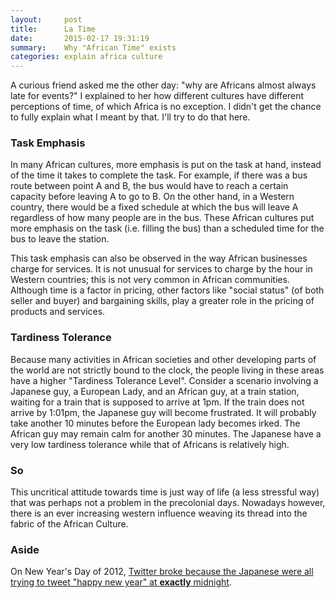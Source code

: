 ```yaml
---
layout:     post
title:      La Time
date:       2015-02-17 19:31:19
summary:    Why "African Time" exists
categories: explain africa culture
---
```


A curious friend asked me the other day: "why are Africans almost always late for events?" I explained to her how different cultures have different perceptions of time, of which Africa is no exception. I didn't get the chance to fully explain what I meant by that. I'll try to do that here.

### Task Emphasis
In many African cultures, more emphasis is put on the task at hand, instead of the time it takes to complete the task. For example, if there was a bus route between point A and B, the bus would have to reach a certain capacity before leaving A to go to B. On the other hand, in a Western country, there would be a fixed schedule at which the bus will leave A regardless of how many people are in the bus. These African cultures put more emphasis on the task (i.e. filling the bus) than a scheduled time for the bus to leave the station.

This task emphasis can also be observed in the way African businesses charge for services. It is not unusual for services to charge by the hour in Western countries; this is not very common in African communities. Although time is a factor in pricing, other factors like "social status" (of both seller and buyer) and bargaining skills, play a greater role in the pricing of products and services.

### Tardiness Tolerance
Because many activities in African societies and other developing parts of the world are not strictly bound to the clock, the people living in these areas have a higher "Tardiness Tolerance Level". Consider a scenario involving a Japanese guy, a European Lady, and an African guy, at a train station, waiting for a train that is supposed to arrive at 1pm. If the train does not arrive by 1:01pm, the Japanese guy will become frustrated. It will probably take another 10 minutes before the European lady becomes irked. The African guy may remain calm for another 30 minutes. The Japanese have a very low tardiness tolerance while that of Africans is relatively high.

### So
This uncritical attitude towards time is just way of life (a less stressful way) that was perhaps not a problem in the precolonial days. Nowadays however, there is an ever increasing western influence weaving its thread into the fabric of the African Culture. 

### Aside
On New Year's Day of 2012, [Twitter broke because the Japanese were all trying to tweet "happy new year" at __exactly__ midnight](http://www.wired.com/2014/09/how-twitter-handles-traffic-from-the-japanese-who-tweet-like-no-one-else/).